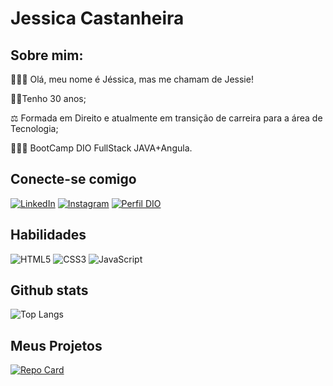 # Jessica Castanheira 

## Sobre mim:
🙋🏻‍♀️ Olá, meu nome é Jéssica, mas me chamam de Jessie!

👵🏼Tenho 30 anos;

⚖ Formada em Direito e atualmente em transição de carreira para a área de Tecnologia;

👩🏻‍💻 BootCamp DIO FullStack JAVA+Angula.

## Conecte-se comigo

[![LinkedIn](https://img.shields.io/badge/LinkedIn-000?style=for-the-badge&logo=linkedin&logoColor=0E76A8)](https://www.linkedin.com/in/jessicab-castanheira/)
[![Instagram](https://img.shields.io/badge/Instagram-000?style=for-the-badge&logo=instagram)](https://www.instagram.com/jessiecastanheira/)
[![Perfil DIO](https://img.shields.io/badge/-Meu%20Perfil%20na%20DIO-30A3DC?style=for-the-badge)](https://www.dio.me/users/jessicab_castanheira)


## Habilidades
 ![HTML5](https://img.shields.io/badge/HTML5-000?style=for-the-badge&logo=html5)
 ![CSS3](https://img.shields.io/badge/CSS3-000?style=for-the-badge&logo=css3&logoColor=264CE4)
 ![JavaScript](https://img.shields.io/badge/JavaScript-000?style=for-the-badge&logo=javascript)
 

## Github stats
![Top Langs](https://github-readme-stats-git-masterrstaa-rickstaa.vercel.app/api/top-langs/?username=JessieCastanheira&layout=compact&bg_color=000&border_color=30A3DC&title_color=E94D5F&text_color=FFF&hide_title=true)

## Meus Projetos

[![Repo Card](https://github-readme-stats.vercel.app/api/pin/?username=JessieCastanheira&repo=projeto&bg_color=000&border_color=30A3DC&show_icons=true&icon_color=30A3DC&title_color=E94D5F&text_color=FFF)](https://github.com/JessieCastanheira/projeto)